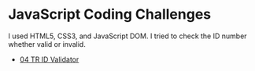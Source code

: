 # JavaScript Coding Challenges
 I used HTML5, CSS3, and JavaScript DOM. I tried to check the ID number whether valid or invalid.
- [04 TR ID Validator](./CC-04-TR-ID-Validator/README.md)

